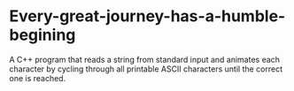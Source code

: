 # Every-great-journey-has-a-humble-begining
A C++ program that reads a string from standard input and animates each character by cycling through all printable ASCII characters until the correct one is reached.
